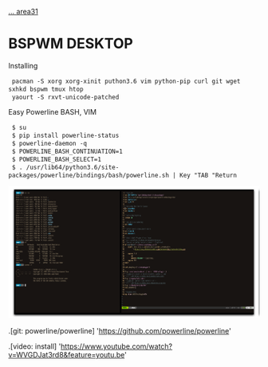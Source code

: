 <a href="https://area31.net.br" title="area31.net.br"> ... area31</a>

BSPWM DESKTOP
====
Installing

     pacman -S xorg xorg-xinit puthon3.6 vim python-pip curl git wget sxhkd bspwm tmux htop
     yaourt -S rxvt-unicode-patched

Easy Powerline BASH, VIM

     $ su
     $ pip install powerline-status
     $ powerline-daemon -q
     $ POWERLINE_BASH_CONTINUATION=1
     $ POWERLINE_BASH_SELECT=1
     $ . /usr/lib64/python3.6/site-packages/powerline/bindings/bash/powerline.sh | Key "TAB "Return
     
 ![lBox](lBox/-=aa.png)

.[git: powerline/powerline] 'https://github.com/powerline/powerline'

.[video: install] 'https://www.youtube.com/watch?v=WVGDJat3rd8&feature=youtu.be'
